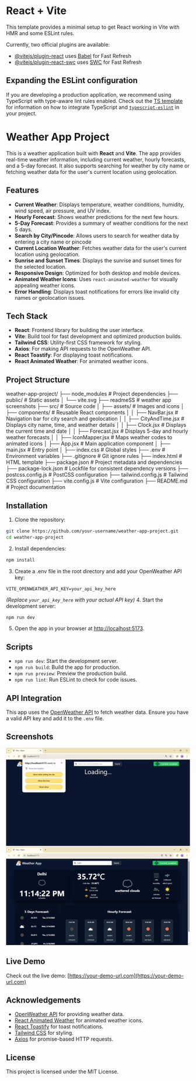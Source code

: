 # React + Vite

This template provides a minimal setup to get React working in Vite with HMR and some ESLint rules.

Currently, two official plugins are available:

- [@vitejs/plugin-react](https://github.com/vitejs/vite-plugin-react/blob/main/packages/plugin-react) uses [Babel](https://babeljs.io/) for Fast Refresh
- [@vitejs/plugin-react-swc](https://github.com/vitejs/vite-plugin-react/blob/main/packages/plugin-react-swc) uses [SWC](https://swc.rs/) for Fast Refresh

## Expanding the ESLint configuration

If you are developing a production application, we recommend using TypeScript with type-aware lint rules enabled. Check out the [TS template](https://github.com/vitejs/vite/tree/main/packages/create-vite/template-react-ts) for information on how to integrate TypeScript and [`typescript-eslint`](https://typescript-eslint.io) in your project.

# Weather App Project

This is a weather application built with **React** and **Vite**. The app provides real-time weather information, including current weather, hourly forecasts, and a 5-day forecast. It also supports searching for weather by city name or fetching weather data for the user's current location using geolocation.

## Features

- **Current Weather**: Displays temperature, weather conditions, humidity, wind speed, air pressure, and UV index.
- **Hourly Forecast**: Shows weather predictions for the next few hours.
- **5-Day Forecast**: Provides a summary of weather conditions for the next 5 days.
- **Search by City/Pincode**: Allows users to search for weather data by entering a city name or pincode
- **Current Location Weather**: Fetches weather data for the user's current location using geolocation.
- **Sunrise and Sunset Times**: Displays the sunrise and sunset times for the selected location.
- **Responsive Design**: Optimized for both desktop and mobile devices.
- **Animated Weather Icons**: Uses `react-animated-weather` for visually appealing weather icons.
- **Error Handling**: Displays toast notifications for errors like invalid city names or geolocation issues.

## Tech Stack

- **React**: Frontend library for building the user interface.
- **Vite**: Build tool for fast development and optimized production builds.
- **Tailwind CSS**: Utility-first CSS framework for styling.
- **Axios**: For making API requests to the OpenWeather API.
- **React Toastify**: For displaying toast notifications.
- **React Animated Weather**: For animated weather icons.

## Project Structure
weather-app-project/
├── node_modules           # Project dependencies
├── public/                # Static assets
│   └── vite.svg
├── readmeSS               # weather app screenshots
├── src/                   # Source code
│   ├── assets/            # Images and icons
│   ├── components/        # Reusable React components
│   │   ├── NavBar.jsx     # Navigation bar for city search and geolocation
│   │   ├── CityAndTime.jsx # Displays city name, time, and weather details
│   │   ├── Clock.jsx      # Displays the current time and date
│   │   ├── Forecast.jsx   # Displays 5-day and hourly weather forecasts
│   │   ├── IconMapper.jsx # Maps weather codes to animated icons
│   ├── App.jsx            # Main application component
│   ├── main.jsx           # Entry point
│   ├── index.css          # Global styles
├── .env                   # Environment variables
├── .gitignore             # Git ignore rules
├── index.html             # HTML template
├── package.json           # Project metadata and dependencies
├── package-lock.json      # Lockfile for consistent dependency versions
├── postcss.config.js      # PostCSS configuration
├── tailwind.config.js     # Tailwind CSS configuration
├── vite.config.js         # Vite configuration
├── README.md              # Project documentation


## Installation

1. Clone the repository:
```bash
git clone https://github.com/your-username/weather-app-project.git
cd weather-app-project
```
2.   Install dependencies:
```bash
npm install
```
3. Create a .env file in the root directory and add your OpenWeather API key:
```env
VITE_OPENWEATHER_API_KEY=your_api_key_here
```
 *(Replace `your_api_key_here` with your actual API key)*
4. Start the development server:
```bash
npm run dev
```
5.  Open the app in your browser at [http://localhost:5173](http://localhost:5173).


## Scripts

- `npm run dev`: Start the development server.
- `npm run build`: Build the app for production.
- `npm run preview`: Preview the production build.
- `npm run lint`: Run ESLint to check for code issues.

## API Integration

This app uses the [OpenWeather API](https://openweathermap.org/api) to fetch weather data. Ensure you have a valid API key and add it to the `.env` file.

## Screenshots

![Screenshots](./readmeSS/weather_app_screenshot_1.png)
![Screenshots](./readmeSS/weather_app_screenshot_2.png)

## Live Demo

Check out the live demo: [https://your-demo-url.com](https://your-demo-url.com)

## Acknowledgements

- [OpenWeather API](https://openweathermap.org/api) for providing weather data.
- [React Animated Weather](https://github.com/erikflowers/weather-icons) for animated weather icons.
- [React Toastify](https://fkhadra.github.io/react-toastify/) for toast notifications.
- [Tailwind CSS](https://tailwindcss.com/) for styling.
- [Axios](https://axios-http.com/) for promise-based HTTP requests.

## License

This project is licensed under the MIT License. 